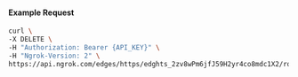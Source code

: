 <!-- Code generated for API Clients. DO NOT EDIT. -->

#### Example Request

```bash
curl \
-X DELETE \
-H "Authorization: Bearer {API_KEY}" \
-H "Ngrok-Version: 2" \
https://api.ngrok.com/edges/https/edghts_2zv8wPm6jfJ59H2yr4co8mdc1X2/routes/edghtsrt_2zv8wK12KnPeHlF3qwMu49O3XyN/compression
```
